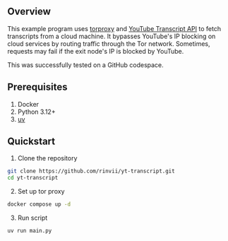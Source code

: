## Overview

This example program uses [torproxy](https://github.com/dperson/torproxy) and [YouTube Transcript API](https://github.com/jdepoix/youtube-transcript-api) to fetch transcripts from a cloud machine. It bypasses YouTube's IP blocking on cloud services by routing traffic through the Tor network. Sometimes, requests may fail if the exit node's IP is blocked by YouTube.

This was successfully tested on a GitHub codespace.

## Prerequisites

1. Docker
2. Python 3.12+
3. [uv](https://github.com/astral-sh/uv)

## Quickstart

1. Clone the repository

```bash
git clone https://github.com/rinvii/yt-transcript.git
cd yt-transcript
```

2. Set up tor proxy

```bash
docker compose up -d
```

3. Run script

```bash
uv run main.py
```